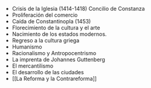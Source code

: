 - Crisis de la Iglesia (1414-1418) Concilio de Constanza
- Proliferación del comercio 
- Caída de Constantinopla (1453)
- Florecimiento de la cultura y el arte
- Nacimiento de los estados modernos.
- Regreso a la cultura griega
- Humanismo
- Racionalismo y Antropocentrismo
- La imprenta de Johannes Guttenberg
- El mercantilismo
- El desarrollo de las ciudades
- [[La Reforma y la Contrareforma]]